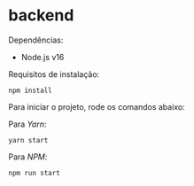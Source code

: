 # backend
Dependências:

* Node.js v16

Requisitos de instalação:

```
npm install
```

Para iniciar o projeto, rode os comandos abaixo:

Para _Yarn_:
```
yarn start
```

Para _NPM_:
```
npm run start
```